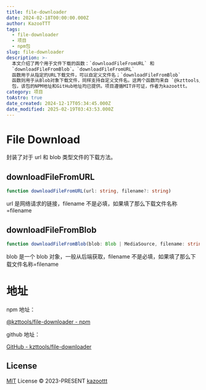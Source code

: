 ```yaml
---
title: file-downloader
date: 2024-02-18T00:00:00.000Z
author: KazooTTT
tags:
  - file-downloader
  - 项目
  - npm包
slug: file-downloader
description: >-
  本文介绍了两个用于文件下载的函数：`downloadFileFromURL` 和
  `downloadFileFromBlob`。`downloadFileFromURL`
  函数用于从指定的URL下载文件，可以自定义文件名；`downloadFileFromBlob`
  函数则用于从Blob对象下载文件，同样支持自定义文件名。这两个函数均来自 `@kzttools/file-downloader`
  包，该包的NPM地址和GitHub地址均已提供。项目遵循MIT许可证，作者为kazoottt。
category: 项目
toAstro: true
date_created: 2024-12-17T05:34:45.000Z
date_modified: 2025-02-19T03:43:53.000Z
---
```


# File Download

封装了对于 url 和 blob 类型文件的下载方法。

## downloadFileFromURL

```ts
function downloadFileFromURL(url: string, filename?: string)
```

url 是网络请求的链接，filename 不是必填，如果填了那么下载文件名称=filename

## downloadFileFromBlob

```ts
function downloadFileFromBlob(blob: Blob | MediaSource, filename: string)
```

blob 是一个 blob 对象，一般从后端获取，filename 不是必填，如果填了那么下载文件名称=filename

# 地址

npm 地址：

[@kzttools/file-downloader - npm](<https://www.npmjs.com/package/@kzttools/file-downloader>)

github 地址：

[GitHub - kzttools/file-downloader](<https://github.com/kzttools/file-downloader>)

## License

[MIT](<./LICENSE>) License © 2023-PRESENT [kazoottt](<https://github.com/kazoottt>)
